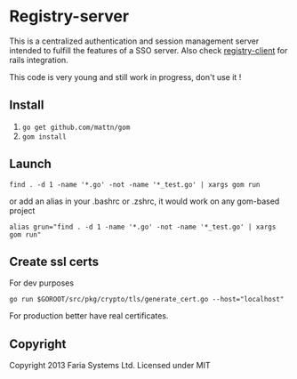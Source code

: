 Registry-server
===============

This is a centralized authentication and session management server intended to fulfill the features of a SSO server. Also check [registry-client](https://github.com/eduvo/registry-client) for rails integration.

This code is very young and still work in progress, don't use it !

## Install

1. `go get github.com/mattn/gom`
1. `gom install`

## Launch

    find . -d 1 -name '*.go' -not -name '*_test.go' | xargs gom run

or add an alias in your .bashrc or .zshrc, it would work on any gom-based project

    alias grun="find . -d 1 -name '*.go' -not -name '*_test.go' | xargs gom run"

## Create ssl certs

For dev purposes

    go run $GOROOT/src/pkg/crypto/tls/generate_cert.go --host="localhost"

For production better have real certificates.

## Copyright

Copyright 2013 Faria Systems Ltd.
Licensed under MIT
